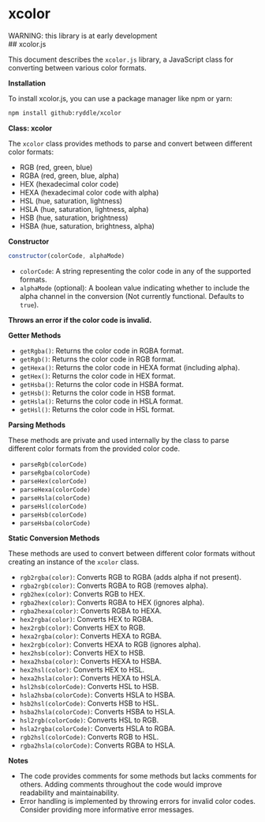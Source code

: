 # xcolor
WARNING: this library is at early development<br>## xcolor.js

This document describes the `xcolor.js` library, a JavaScript class for converting between various color formats.

**Installation**

To install xcolor.js, you can use a package manager like npm or yarn:

```bash
npm install github:ryddle/xcolor
```

**Class: xcolor**

The `xcolor` class provides methods to parse and convert between different color formats:

* RGB (red, green, blue)
* RGBA (red, green, blue, alpha)
* HEX (hexadecimal color code)
* HEXA (hexadecimal color code with alpha)
* HSL (hue, saturation, lightness)
* HSLA (hue, saturation, lightness, alpha)
* HSB (hue, saturation, brightness)
* HSBA (hue, saturation, brightness, alpha)

**Constructor**

```javascript
constructor(colorCode, alphaMode)
```

* `colorCode`: A string representing the color code in any of the supported formats.
* `alphaMode` (optional): A boolean value indicating whether to include the alpha channel in the conversion (Not currently functional. Defaults to `true`).

**Throws an error if the color code is invalid.**

**Getter Methods**

* `getRgba()`: Returns the color code in RGBA format.
* `getRgb()`: Returns the color code in RGB format.
* `getHexa()`: Returns the color code in HEXA format (including alpha).
* `getHex()`: Returns the color code in HEX format.
* `getHsba()`: Returns the color code in HSBA format.
* `getHsb()`: Returns the color code in HSB format.
* `getHsla()`: Returns the color code in HSLA format.
* `getHsl()`: Returns the color code in HSL format.

**Parsing Methods**

These methods are private and used internally by the class to parse different color formats from the provided color code.

* `parseRgb(colorCode)`
* `parseRgba(colorCode)`
* `parseHex(colorCode)`
* `parseHexa(colorCode)`
* `parseHsla(colorCode)`
* `parseHsl(colorCode)`
* `parseHsb(colorCode)`
* `parseHsba(colorCode)`

**Static Conversion Methods**

These methods are used to convert between different color formats without creating an instance of the `xcolor` class.

* `rgb2rgba(color)`: Converts RGB to RGBA (adds alpha if not present).
* `rgba2rgb(color)`: Converts RGBA to RGB (removes alpha).
* `rgb2hex(color)`: Converts RGB to HEX.
* `rgba2hex(color)`: Converts RGBA to HEX (ignores alpha).
* `rgba2hexa(color)`: Converts RGBA to HEXA.
* `hex2rgba(color)`: Converts HEX to RGBA.
* `hex2rgb(color)`: Converts HEX to RGB.
* `hexa2rgba(color)`: Converts HEXA to RGBA.
* `hex2rgb(color)`: Converts HEXA to RGB (ignores alpha).
* `hex2hsb(color)`: Converts HEX to HSB.
* `hexa2hsba(color)`: Converts HEXA to HSBA.
* `hex2hsl(color)`: Converts HEX to HSL.
* `hexa2hsla(color)`: Converts HEXA to HSLA.
* `hsl2hsb(colorCode)`: Converts HSL to HSB.
* `hsla2hsba(colorCode)`: Converts HSLA to HSBA.
* `hsb2hsl(colorCode)`: Converts HSB to HSL.
* `hsba2hsla(colorCode)`: Converts HSBA to HSLA.
* `hsl2rgb(colorCode)`: Converts HSL to RGB.
* `hsla2rgba(colorCode)`: Converts HSLA to RGBA.
* `rgb2hsl(colorCode)`: Converts RGB to HSL.
* `rgba2hsla(colorCode)`: Converts RGBA to HSLA.

**Notes**

* The code provides comments for some methods but lacks comments for others. Adding comments throughout the code would improve readability and maintainability.
* Error handling is implemented by throwing errors for invalid color codes. Consider providing more informative error messages.
